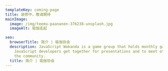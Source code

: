 ```yaml
---
templateKey: coming-page
title: 装修中，敬请期待
mainImage:
  image: /img/teemu-paananen-376238-unsplash.jpg
  imageAlt: 瑜伽走起

seo:
  browserTitle: 简介 | 瑜伽协会
  description: JavaScript Wakanda is a game group that holds monthly games where
    JavaScript developers get together for presentations and to meet others in
    the community.
  title: 简介 | 瑜伽协会
---
```

